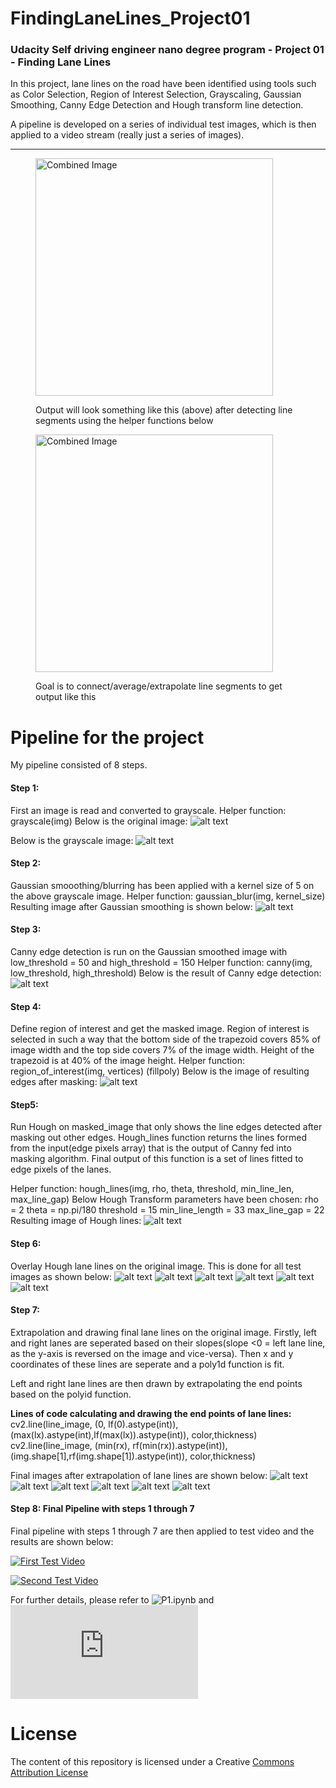 # FindingLaneLines_Project01
### Udacity Self driving engineer nano degree program - Project 01 - Finding Lane Lines

In this project, lane lines on the road have been identified using tools such as Color Selection, Region of Interest Selection, Grayscaling, Gaussian Smoothing, Canny Edge Detection and Hough transform line detection.

A pipeline is developed on a series of individual test images, which is then applied to a video stream (really just a series of images). 

[//]: # (Image References)

[image1]: ./test_images/solidWhiteRight.jpg "Original"
[image2]: ./test_images_output/Gray.png "Gray"
[image3]: ./test_images_output/GaussianSmoothing.png "Gaussian"
[image4]: ./test_images_output/Canny.png "Canny"
[image5]: ./test_images_output/Masked.png "Masked"
[image6]: ./test_images_output/Hough.png "Hough"
[image7]: ./test_images_output/solidWhiteCurve.jpg "Curve"
[image8]: ./test_images_output/solidWhiteRight.jpg "Right"
[image9]: ./test_images_output/solidYellowCurve.jpg "Yellow"
[image10]: ./test_images_output/solidYellowCurve2.jpg "Curve"
[image11]: ./test_images_output/solidYellowLeft.jpg "YellowLeft"
[image12]: ./test_images_output/whiteCarLaneSwitch.jpg "LaneSwitch"
[image13]: ./test_images_extrapolated_output/solidWhiteCurve.jpg "ECurve"
[image14]: ./test_images_extrapolated_output/solidWhiteRight.jpg "ERight"
[image15]: ./test_images_extrapolated_output/solidYellowCurve.jpg "EYellow"
[image16]: ./test_images_extrapolated_output/solidYellowCurve2.jpg "ECurve"
[image17]: ./test_images_extrapolated_output/solidYellowLeft.jpg "EYellowLeft"
[image18]: ./test_images_extrapolated_output/whiteCarLaneSwitch.jpg "ELaneSwitch"

---

<figure>
 <img src="examples/line-segments-example.jpg" width="380" alt="Combined Image" />
 <figcaption>
 <p></p> 
 <p style="text-align: left;">  Output will look something like this (above) after detecting line segments using the helper functions below </p> 
 </figcaption>
</figure>
 <p></p> 
<figure>
 <img src="examples/laneLines_thirdPass.jpg" width="380" alt="Combined Image" />
 <figcaption>
 <p></p> 
 <p style="text-align: left;">  Goal is to connect/average/extrapolate line segments to get output like this</p> 
 </figcaption>
</figure>

# Pipeline for the project
My pipeline consisted of 8 steps.

####  Step 1:
First an image is read and converted to grayscale. 
Helper function: grayscale(img)
Below is the original image:
![alt text][image1]

Below is the grayscale image:
![alt text][image2]

#### Step 2:
Gaussian smooothing/blurring has been applied with a kernel size of 5 on the above grayscale image. 
Helper function: gaussian_blur(img, kernel_size)
Resulting image after Gaussian smoothing is shown below:
![alt text][image3]

#### Step 3:
Canny edge detection is run on the Gaussian smoothed image with low_threshold = 50 and high_threshold = 150
Helper function: canny(img, low_threshold, high_threshold)
Below is the result of Canny edge detection:
![alt text][image4]

#### Step 4: 
Define region of interest and get the masked image. Region of interest is selected in such a way that the bottom side of the trapezoid covers 85% of image width and the top side covers 7% of the image width. Height of the trapezoid is at 40% of the image height.
Helper function: region_of_interest(img, vertices) (fillpoly)
Below is the image of resulting edges after masking:
![alt text][image5]

#### Step5:
Run Hough on masked_image that only shows the line edges detected after masking out other edges. Hough_lines function returns the lines formed from the input(edge pixels array) that is the output of Canny fed into masking algorithm. Final output of this function is a set of lines fitted to edge pixels of the lanes.

Helper function: hough_lines(img, rho, theta, threshold, min_line_len, max_line_gap)
Below Hough Transform parameters have been chosen:
rho = 2
theta = np.pi/180
threshold = 15
min_line_length = 33
max_line_gap = 22
Resulting image of Hough lines:
![alt text][image6]


#### Step 6: 
Overlay Hough lane lines on the original image. This is done for all test images as shown below:
![alt text][image7]
![alt text][image8]
![alt text][image9]
![alt text][image10]
![alt text][image11]
![alt text][image12]

#### Step 7:
Extrapolation and drawing final lane lines on the original image. Firstly, left and right lanes are seperated based on their slopes(slope <0 = left lane line, as the y-axis is reversed on the image and vice-versa). Then x and y coordinates of these lines are seperate and a poly1d function is fit.

Left and right lane lines are then drawn by extrapolating the end points based on the polyid function.

**Lines of code calculating and drawing the end points of lane lines:**
cv2.line(line_image, (0, lf(0).astype(int)), (max(lx).astype(int),lf(max(lx)).astype(int)), color,thickness)
cv2.line(line_image, (min(rx), rf(min(rx)).astype(int)), (img.shape[1],rf(img.shape[1]).astype(int)), color,thickness)

Final images after extrapolation of lane lines are shown below:
![alt text][image13]
![alt text][image14]
![alt text][image15]
![alt text][image16]
![alt text][image17]
![alt text][image18]

#### Step 8: Final Pipeline with steps 1 through 7
Final pipeline with steps 1 through 7 are then applied to test video and the results are shown below:

[![First Test Video](https://img.youtube.com/vi/cKHCOd_8zn0/0.jpg)](https://www.youtube.com/watch?v=cKHCOd_8zn0)

[![Second Test Video](https://img.youtube.com/vi/KllC-hVnadA/0.jpg)](https://www.youtube.com/watch?v=KllC-hVnadA)

For further details, please refer to ![P1.ipynb](https://github.com/RMandava6/FindingLaneLines_Project01/blob/master/P1.ipynb) and ![writeup.md](https://github.com/RMandava6/FindingLaneLines_Project01/blob/master/writeup.md)

# License

The content of this repository is licensed under a Creative <a href="https://creativecommons.org/licenses/by/3.0/us/">Commons Attribution License</a> 
